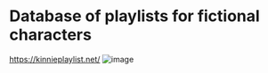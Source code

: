 # Database of playlists for fictional characters 
https://kinnieplaylist.net/
![image](https://github.com/Chara1236/codejam/assets/53840675/020653c9-50f5-4642-9737-6cc61a9fae68)
